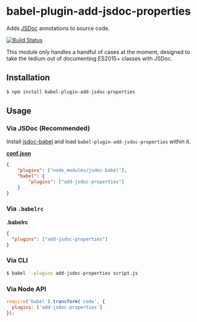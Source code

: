 # babel-plugin-add-jsdoc-properties

Adds [JSDoc](https://github.com/jsdoc3/jsdoc) annotations to source code.

[![Build Status](https://travis-ci.org/motiz88/babel-plugin-add-jsdoc-properties.svg)](https://travis-ci.org/motiz88/babel-plugin-add-jsdoc-properties)

This module only handles a handful of cases at the moment, designed to take the tedium out of documenting ES2015+ classes with JSDoc.

## Installation

```sh
$ npm install babel-plugin-add-jsdoc-properties
```

## Usage

### Via JSDoc (Recommended)

Install [jsdoc-babel](https://github.com/ctumolosus/jsdoc-babel) and load `babel-plugin-add-jsdoc-properties` within it.

**[conf.json](http://usejsdoc.org/about-configuring-jsdoc.html)**

```json
{
    "plugins": ["node_modules/jsdoc-babel"],
    "babel": {
        "plugins": ["add-jsdoc-properties"]
    }
}
```

### Via `.babelrc`

**.babelrc**

```json
{
  "plugins": ["add-jsdoc-properties"]
}
```

### Via CLI

```sh
$ babel --plugins add-jsdoc-properties script.js
```

### Via Node API

```javascript
require('babel').transform('code', {
  plugins: ['add-jsdoc-properties']
});
```
